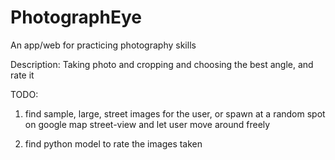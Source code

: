 # PhotographEye
An app/web for practicing photography skills


Description:
Taking photo and cropping and choosing the best angle, and rate it


TODO:

1. find sample, large, street images for the user, or spawn at a random spot on google map street-view and let user move around freely

2. find python model to rate the images taken
